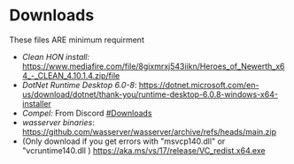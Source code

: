 # Downloads

These files ARE minimum requirment 

* *Clean HON install:* https://www.mediafire.com/file/8gixmrxj543iikn/Heroes_of_Newerth_x64_-_CLEAN_4.10.1.4.zip/file
* *DotNet Runtime Desktop 6.0-8*: https://dotnet.microsoft.com/en-us/download/dotnet/thank-you/runtime-desktop-6.0.8-windows-x64-installer
* *Compel:* From Discord [#Downloads](https://discord.com/channels/991034716360687637/1003368444114255932)
* *wasserver binaries*: https://github.com/wasserver/wasserver/archive/refs/heads/main.zip
* (Only download if you get errors with "msvcp140.dll" or "vcruntime140.dll ) https://aka.ms/vs/17/release/VC_redist.x64.exe 

